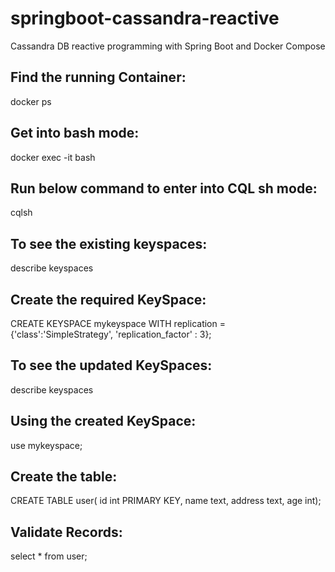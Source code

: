 # springboot-cassandra-reactive
Cassandra DB reactive programming with Spring Boot and Docker Compose


Find the running Container:
--------------------------------------------
docker ps

Get into bash mode: 
--------------------------------------------
docker exec -it <container-id> bash

Run below command to enter into CQL sh mode:
--------------------------------------------
cqlsh

To see the existing keyspaces:
--------------------------------------------
describe keyspaces

Create the required KeySpace:
--------------------------------------------
CREATE KEYSPACE mykeyspace WITH replication = {'class':'SimpleStrategy', 'replication_factor' : 3};

To see the updated KeySpaces: 
--------------------------------------------
describe keyspaces

Using the created KeySpace:
--------------------------------------------
use mykeyspace;

Create the table:
--------------------------------------------
CREATE TABLE user( id int PRIMARY KEY, name text, address text, age int);

Validate Records:
--------------------------------------------
select * from user;